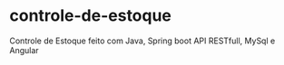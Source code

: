 # controle-de-estoque
Controle de Estoque feito com Java, Spring boot API RESTfull, MySql e Angular
